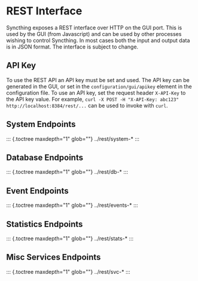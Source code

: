 # REST Interface

Syncthing exposes a REST interface over HTTP on the GUI port. This is used by the GUI \(from Javascript\) and can be used by other processes wishing to control Syncthing. In most cases both the input and output data is in JSON format. The interface is subject to change.

## API Key

To use the REST API an API key must be set and used. The API key can be generated in the GUI, or set in the `configuration/gui/apikey` element in the configuration file. To use an API key, set the request header `X-API-Key` to the API key value. For example, `curl -X POST -H "X-API-Key: abc123" http://localhost:8384/rest/...` can be used to invoke with `curl`.

## System Endpoints

::: {.toctree maxdepth="1" glob=""} ../rest/system-\* :::

## Database Endpoints

::: {.toctree maxdepth="1" glob=""} ../rest/db-\* :::

## Event Endpoints

::: {.toctree maxdepth="1" glob=""} ../rest/events-\* :::

## Statistics Endpoints

::: {.toctree maxdepth="1" glob=""} ../rest/stats-\* :::

## Misc Services Endpoints

::: {.toctree maxdepth="1" glob=""} ../rest/svc-\* :::

